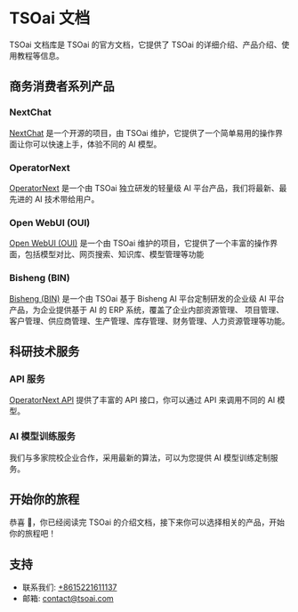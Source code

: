 # TSOai 文档

TSOai 文档库是 TSOai 的官方文档，它提供了 TSOai 的详细介绍、产品介绍、使用教程等信息。

## 商务消费者系列产品

### NextChat

[NextChat](https://nextchat.operatornext.cn/) 是一个开源的项目，由 TSOai 维护，它提供了一个简单易用的操作界面让你可以快速上手，体验不同的 AI 模型。

### OperatorNext

[OperatorNext](https://opx.operatornext.cn/) 是一个由 TSOai 独立研发的轻量级 AI 平台产品，我们将最新、最先进的 AI 技术带给用户。

### Open WebUI (OUI)

[Open WebUI (OUI)](https://oui.operatornext.cn/) 是一个由 TSOai 维护的项目，它提供了一个丰富的操作界面，包括模型对比、网页搜索、知识库、模型管理等功能

### Bisheng (BIN)

[Bisheng (BIN)](https://bin.operatornext.cn/) 是一个由 TSOai 基于 Bisheng AI 平台定制研发的企业级 AI 平台产品，为企业提供基于 AI 的 ERP 系统，覆盖了企业内部资源管理、
项目管理、客户管理、供应商管理、生产管理、库存管理、财务管理、人力资源管理等功能。

## 科研技术服务

### API 服务

[OperatorNext API](https://api.operatornext.cn/) 提供了丰富的 API 接口，你可以通过 API 来调用不同的 AI 模型。

### AI 模型训练服务

我们与多家院校企业合作，采用最新的算法，可以为您提供 AI 模型训练定制服务。

## 开始你的旅程

恭喜 🎉，你已经阅读完 TSOai 的介绍文档，接下来你可以选择相关的产品，开始你的旅程吧！

## 支持

- 联系我们: [+8615221611137](tel:+8615221611137)
- 邮箱: [contact@tsoai.com](mailto:contact@tsoai.com)
